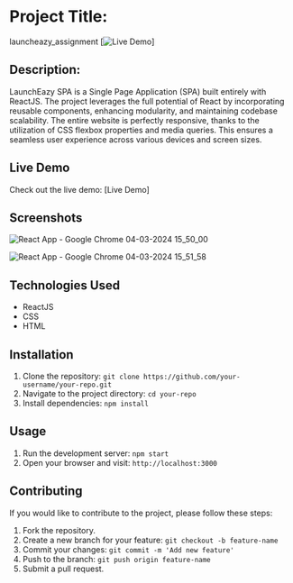 # Project Title:
launcheazy_assignment
[![Live Demo](https://img.shields.io/badge/demo-online-green.svg)] 


## Description:

LaunchEazy SPA is a Single Page Application (SPA) built entirely with ReactJS. The project leverages the full potential of React by incorporating reusable components, enhancing modularity, and maintaining codebase scalability. The entire website is perfectly responsive, thanks to the utilization of CSS flexbox properties and media queries. This ensures a seamless user experience across various devices and screen sizes.


## Live Demo

Check out the live demo: [Live Demo]

## Screenshots

![React App - Google Chrome 04-03-2024 15_50_00](https://github.com/VyankateshMiskin1010/launcheazy_assignment/assets/121171811/78b0c865-05e6-436f-b370-6891dd5e6e37)

![React App - Google Chrome 04-03-2024 15_51_58](https://github.com/VyankateshMiskin1010/launcheazy_assignment/assets/121171811/1a0d7b57-4241-4529-911f-d133540e6ae2)

## Technologies Used

- ReactJS
- CSS
- HTML

## Installation

1. Clone the repository: `git clone https://github.com/your-username/your-repo.git`
2. Navigate to the project directory: `cd your-repo`
3. Install dependencies: `npm install`

## Usage

1. Run the development server: `npm start`
2. Open your browser and visit: `http://localhost:3000`

## Contributing

If you would like to contribute to the project, please follow these steps:

1. Fork the repository.
2. Create a new branch for your feature: `git checkout -b feature-name`
3. Commit your changes: `git commit -m 'Add new feature'`
4. Push to the branch: `git push origin feature-name`
5. Submit a pull request.




